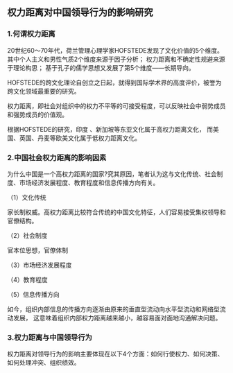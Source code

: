 ## 权力距离对中国领导行为的影响研究
### 1.何谓权力距离
20世纪60～70年代，荷兰管理心理学家HOFSTEDE发现了文化价值的5个维度。
其中个人主义和男性气质2个维度来源于因子分析；
权力距离和不确定性规避来源于理论构思；
基于孔子的儒学思想又发展了第5个维度——长期导向。

HOFSTEDE的跨文化理论自创立之日起，就得到国际学术界的高度评价，被誉为跨文化领域最重要的研究。

权力距离，即社会对组织中的权力不平等的可接受程度，可以反映社会中弱势成员和强势成员的价值观。

根据HOFSTEDE的研究，印度 、新加坡等东亚文化属于高权力距离文化，
而美国、英国、丹麦等欧美文化属于低权力距离文化。
### 2.中国社会权力距离的影响因素
为什么中国是一个高权力距离的国家?究其原因，笔者认为这与文化传统、社会制度、市场经济发展程度、教育程度和信息传播方向有关。

（1）文化传统

  家长制权威。高权力距离比较符合传统的中国文化特征，人们容易接受集权领导和官僚结构。

（2）社会制度

  官本位思想，官僚体制

（3）市场经济发展程度

（4）教育程度

（5）信息传播方向

  如今，组织内部信息的传播方向逐渐由原来的垂直型流动向水平型流动和网络型流动发展，
这意味着组织内部权力距离越来越小，越容易面对面地沟通解决问题。
### 3.权力距离与中国领导行为
权力距离对领导行为的影响主要体现在以下4个方面：如何行使权力、如何决策、如何处理冲突、组织绩效。
